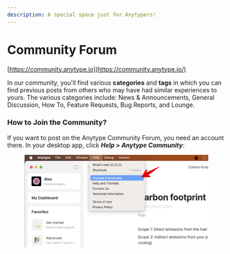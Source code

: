 ```yaml
---
description: A special space just for Anytypers!
---
```


# Community Forum

[https://community.anytype.io](https://community.anytype.io/)

In our community, you'll find various **categories** and **tags** in which you can find previous posts from others who may have had similar experiences to yours. The various categories include: News & Announcements, General Discussion, How To, Feature Requests, Bug Reports, and Lounge.

### How to Join the Community?

If you want to post on the Anytype Community Forum, you need an account there. In your desktop app, click _**Help > Anytype Community**_:

<figure><img src="../../.gitbook/assets/Join Anytype Community on desktop (1).jpg" alt=""><figcaption></figcaption></figure>
